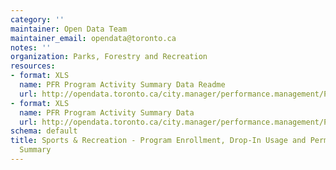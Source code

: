 ```yaml
---
category: ''
maintainer: Open Data Team
maintainer_email: opendata@toronto.ca
notes: ''
organization: Parks, Forestry and Recreation
resources:
- format: XLS
  name: PFR Program Activity Summary Data Readme
  url: http://opendata.toronto.ca/city.manager/performance.management/PM_pfr_activity_summary_readme.xls
- format: XLS
  name: PFR Program Activity Summary Data
  url: http://opendata.toronto.ca/city.manager/performance.management/PM_PFR.xls
schema: default
title: Sports & Recreation - Program Enrollment, Drop-In Usage and Permit Activity
  Summary
---
```

